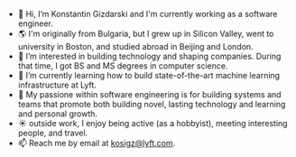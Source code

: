 - 👋 Hi, I’m Konstantin Gizdarski and I'm currently working as a software engineer.
- 🌎 I'm originally from Bulgaria, but I grew up in Silicon Valley, went to university in Boston, and studied abroad in Beijing and London.
- 👀 I’m interested in building technology and shaping companies. During that time, I got BS and MS degrees in computer science.
- 🌱 I’m currently learning how to build state-of-the-art machine learning infrastructure at Lyft.
- 🧠 My passione within software engineering is for building systems and teams that promote both building novel, lasting technology and learning and personal growth.
- ☀️ outside work, I enjoy being active (as a hobbyist), meeting interesting people, and travel.
- 📫 Reach me by email at kosigz@lyft.com.

<!---
kosigz-lyft/kosigz-lyft is a ✨ special ✨ repository because its `README.md` (this file) appears on your GitHub profile.
You can click the Preview link to take a look at your changes.
--->
